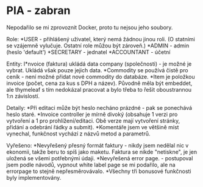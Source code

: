 # PIA - zabran

Nepodařilo se mi zprovoznit Docker, proto tu nejsou jeho soubory.

Role: 
*USER - přihlášený uživatel, který nemá žádnou jinou roli. (O statními se vzájemně vylučuje. Ostatní role můžou být zároveň.)
*ADMIN - admin (heslo 'default')
*SECRETARY - jednatel
*ACCOUNTANT - účetní

Entity:
I*nvoice (faktura) ukládá data company (společnosti) - je možné je vybrat. Ukládá však pouze jejich data.
*Commodity se používá čistě pro ceník - není možné přidat nové commodity do databáze.
*Item je položkou invoice (počet, cena za kus s DPH a název). Původně měla být embeddet, ale thymeleaf s tím nedokázal pracovat a bylo třeba to řešit oboustrannou 1:n závislostí.

Detaily:
*Při editaci může být heslo necháno prázdné - pak se ponechává heslo staré.
*Invoice controller je mírně divoký (obsahuje 1 verzi pro vytvoření a 1 pro prohlížení/editaci. Obě verze mají vytvoření stránky, přidání a odebrání řádky a submit).
*Komentáře jsem ve většině míst vynechal, funkčnost vychází z názvů metod a parametrů.

Vyřešeno:
*Nevyřešený přesný formát faktury - nikdy jsem nedělal nic v ekonomii, takže beru to spíš jako maketu. Faktura se nikde "netiskne", je jen uložená se všemi potřebnými údaji.
*Nevyřešená error page. - postupoval jsem podle návodů, vypnout white label page se mi podařilo, ale na errorpage to stejně nepřesměrovávalo.
*Všechny tři bonusové funkčnosti byly implementovány.